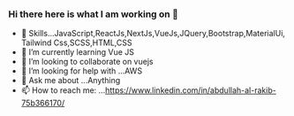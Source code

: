 ### Hi there here is what I am working on 👋

- 🔭 Skills...JavaScript,ReactJs,NextJs,VueJs,JQuery,Bootstrap,MaterialUi,
              Tailwind Css,SCSS,HTML,CSS
- 🌱 I’m currently learning Vue JS
- 👯 I’m looking to collaborate on vuejs
- 🤔 I’m looking for help with ...AWS
- 💬 Ask me about ...Anything
- 📫 How to reach me: ...https://www.linkedin.com/in/abdullah-al-rakib-75b366170/

